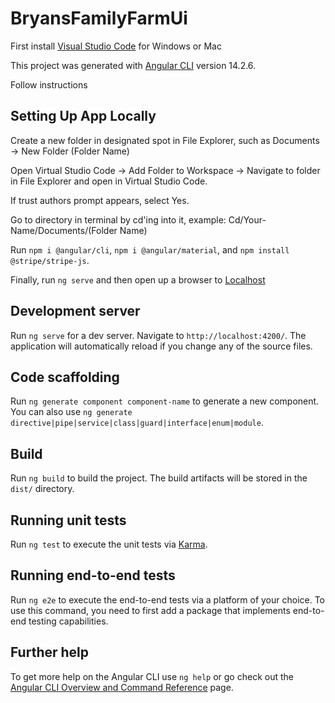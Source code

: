 # BryansFamilyFarmUi

First install [Visual Studio Code](https://code.visualstudio.com/download) for Windows or Mac

This project was generated with [Angular CLI](https://github.com/angular/angular-cli) version 14.2.6.

Follow instructions 

## Setting Up App Locally ##

Create a new folder in designated spot in File Explorer, such as Documents -> New Folder (Folder Name)

Open Virtual Studio Code -> Add Folder to Workspace -> Navigate to folder in File Explorer and open in Virtual Studio Code.

If trust authors prompt appears, select Yes.

Go to directory in terminal by cd'ing into it, example: Cd/Your-Name/Documents/(Folder Name)

Run `npm i @angular/cli`, `npm i @angular/material`, and `npm install @stripe/stripe-js`.

Finally, run `ng serve` and then open up a browser to [Localhost](http://localhost:4200)

## Development server

Run `ng serve` for a dev server. Navigate to `http://localhost:4200/`. The application will automatically reload if you change any of the source files.

## Code scaffolding

Run `ng generate component component-name` to generate a new component. You can also use `ng generate directive|pipe|service|class|guard|interface|enum|module`.

## Build

Run `ng build` to build the project. The build artifacts will be stored in the `dist/` directory.

## Running unit tests

Run `ng test` to execute the unit tests via [Karma](https://karma-runner.github.io).

## Running end-to-end tests

Run `ng e2e` to execute the end-to-end tests via a platform of your choice. To use this command, you need to first add a package that implements end-to-end testing capabilities.

## Further help

To get more help on the Angular CLI use `ng help` or go check out the [Angular CLI Overview and Command Reference](https://angular.io/cli) page.
